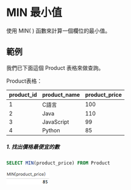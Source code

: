 # MIN 最小值
使用 MIN( ) 函數來計算一個欄位的最小值。

## 範例
我們已下面這個 Product 表格來做查詢。

Product表格：

|product_id|product_name|product_price|
| -------- | ---------- | ----------- |
| 1 | C語言 |100|
| 2 | Java |110|
| 3 | JavaScript |99|
| 4 | Python |85|

##### 1. 找出價格最便宜的數

```sql
SELECT MIN(product_price) FROM Product 
```

![](/assets/img12-1.png)